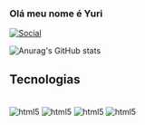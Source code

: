 ### Olá meu nome é Yuri

[![Social](https://img.shields.io/badge/LinkedIn-0077B5?style=for-the-badge&logo=linkedin&logoColor=white)](https://www.linkedin.com/in/yuri-griebeler-684996264/)

![Anurag's GitHub stats](https://github-readme-stats.vercel.app/api?username=YuriGriebeler&show_icons=true&theme=onedark)

## Tecnologias 

<div style="display: inline_block"><br/>
<img align="center" alt="html5" src="https://img.shields.io/badge/HTML5-E34F26?style=for-the-badge&logo=html5&logoColor=white"/>

<img align="center" alt="html5" src="https://img.shields.io/badge/C%23-239120?style=for-the-badge&logo=c-sharp&logoColor=white"/>

<img align="center" alt="html5" src="	https://img.shields.io/badge/.NET-5C2D91?style=for-the-badge&logo=.net&logoColor=white"/>

<img align="center" alt="html5" src="	https://img.shields.io/badge/Angular-DD0031?style=for-the-badge&logo=angular&logoColor=white"/>

</div><br/>
